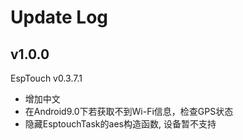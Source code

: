 # Update Log

## v1.0.0
EspTouch v0.3.7.1
- 增加中文
- 在Android9.0下若获取不到Wi-Fi信息，检查GPS状态
- 隐藏EsptouchTask的aes构造函数, 设备暂不支持